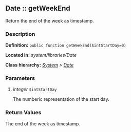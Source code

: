 
Date :: getWeekEnd
-------------------------------------------

Return the end of the week as timestamp.


### Description ###

**Definition:** `public function getWeekEnd($intStartDay=0)`

**Located in:** *system/libraries/Date*

**Class hierarchy:** *[System](../System.php) > [Date](../Date)*


### Parameters ###

1. *integer* `$intStartDay`

	The numberic representation of the start day.
		

### Return Values ###

The end of the week as timestamp.


